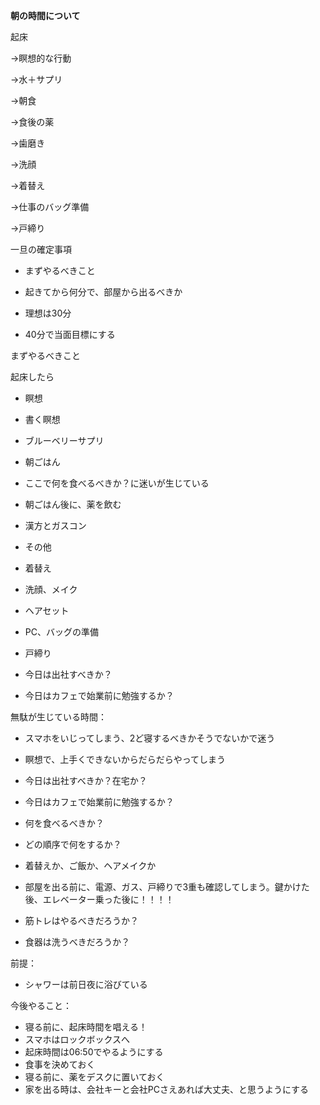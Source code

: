 **朝の時間について**

  

起床

→瞑想的な行動

→水＋サプリ

→朝食

→食後の薬

→歯磨き

→洗顔

→着替え

→仕事のバッグ準備

→戸締り

  

一旦の確定事項

  

  

- まずやるべきこと
- 起きてから何分で、部屋から出るべきか

- 理想は30分
- 40分で当面目標にする

  

まずやるべきこと

起床したら

- 瞑想
- 書く瞑想
- ブルーベリーサプリ
- 朝ごはん

- ここで何を食べるべきか？に迷いが生じている

- 朝ごはん後に、薬を飲む

- 漢方とガスコン
- その他

- 着替え
- 洗顔、メイク
- ヘアセット
- PC、バッグの準備
- 戸締り
- 今日は出社すべきか？
- 今日はカフェで始業前に勉強するか？

  

  

無駄が生じている時間：

- スマホをいじってしまう、2ど寝するべきかそうでないかで迷う
- 瞑想で、上手くできないからだらだらやってしまう
- 今日は出社すべきか？在宅か？
- 今日はカフェで始業前に勉強するか？
- 何を食べるべきか？
- どの順序で何をするか？

- 着替えか、ご飯か、ヘアメイクか

- 部屋を出る前に、電源、ガス、戸締りで3重も確認してしまう。鍵かけた後、エレベーター乗った後に！！！！
- 筋トレはやるべきだろうか？
- 食器は洗うべきだろうか？

  

  

前提：

- シャワーは前日夜に浴びている

  

  

今後やること：

- 寝る前に、起床時間を唱える！
- スマホはロックボックスへ
- 起床時間は06:50でやるようにする
- 食事を決めておく
- 寝る前に、薬をデスクに置いておく
- 家を出る時は、会社キーと会社PCさえあれば大丈夫、と思うようにする